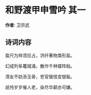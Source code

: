 # 和野渡甲申雪吟  其一

**作者**: 卫宗武

## 诗词内容

盈尺为祥须应占，洪纤著物类形盐。

幻成列阜鼍城涌，散作千林蝶阵粘。

清友不妨添玉骨，苍官俄怪变银髯。

祇怜岁岁催人老，染尽华颠亦可嫌。

